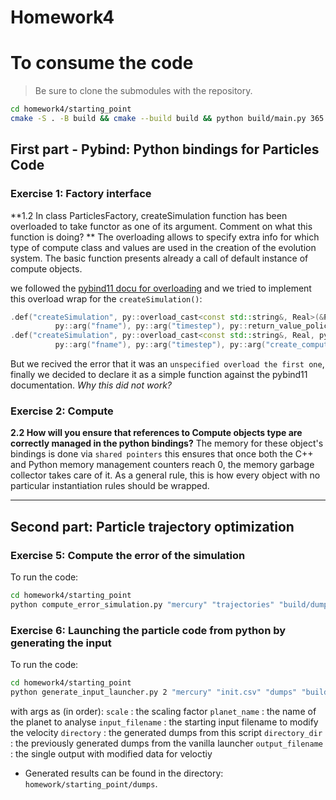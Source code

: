 # Homework4

# To consume the code
> Be sure to clone the submodules with the repository.
```bash
cd homework4/starting_point
cmake -S . -B build && cmake --build build && python build/main.py 365 1 "init.csv" "planet" 1
```

## First part - Pybind: Python bindings for Particles Code
### Exercise 1: Factory interface
**1.2 In class ParticlesFactory, createSimulation function has been overloaded to take functor as one
of its argument. Comment on what this function is doing? **
The overloading allows to specify extra info for which type of compute class and values are used in the creation of the evolution system. The basic function presents already a call of default instance of compute objects.

we followed the [pybind11 docu for overloading](https://pybind11.readthedocs.io/en/stable/classes.html#overloaded-methods) and we tried to implement this overload wrap for the `createSimulation()`:
```cpp
.def("createSimulation", py::overload_cast<const std::string&, Real>(&ParticlesFactoryInterface::createSimulation),
          py::arg("fname"), py::arg("timestep"), py::return_value_policy::reference)
.def("createSimulation", py::overload_cast<const std::string&, Real, py::function>(&ParticlesFactoryInterface::createSimulation<py::function>),
          py::arg("fname"), py::arg("timestep"), py::arg("create_computes"), py::return_value_policy::reference);
```
But we recived the error that it was an `unspecified overload the first one`, finally we decided to declare it as a simple function against the pybind11 documentation. *Why this did not work?*

### Exercise 2: Compute
**2.2 How will you ensure that references to Compute objects type are correctly managed in the python
bindings?**
The memory for these object's bindings is done via `shared pointers` this ensures that once both the C++ and Python memory management counters reach 0, the memory garbage collector takes care of it. As a general rule, this is how every object with no particular instantiation rules should be wrapped.

---
## Second part: Particle trajectory optimization
### Exercise 5: Compute the error of the simulation
To run the code:
```bash
cd homework4/starting_point
python compute_error_simulation.py "mercury" "trajectories" "build/dumps"
```

### Exercise 6: Launching the particle code from python by generating the input
To run the code:
```bash
cd homework4/starting_point
python generate_input_launcher.py 2 "mercury" "init.csv" "dumps" "build/dumps" "outVelocity.csv"
```
with args as (in order):
`scale` : the scaling factor
`planet_name` : the name of the planet to analyse
`input_filename` : the starting input filename to modify the velocity
`directory` : the generated dumps from this script
`directory_dir` : the previously generated dumps from the vanilla launcher
`output_filename` : the single output with modified data for veloctiy

* Generated results can be found in the directory: `homework/starting_point/dumps`.
